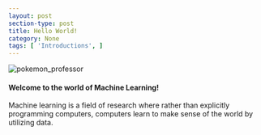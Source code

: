 ```yaml
---
layout: post
section-type: post
title: Hello World!
category: None
tags: [ 'Introductions', ]
---
```


![pokemon_professor]({{site.baseurl}}/img/blog_images/professor_juniper.png)

#### Welcome to the world of Machine Learning!

Machine learning is a field of research where rather than explicitly programming computers, computers learn to make sense of the world by utilizing data. 
